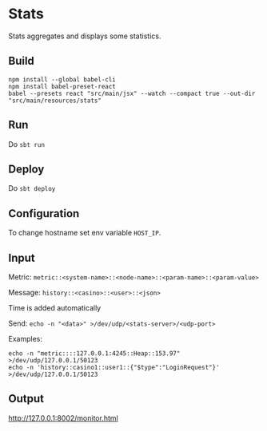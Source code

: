 # Stats

Stats aggregates and displays some statistics.

## Build

```
npm install --global babel-cli
npm install babel-preset-react
babel --presets react "src/main/jsx" --watch --compact true --out-dir "src/main/resources/stats"
```

## Run

Do `sbt run`

## Deploy

Do `sbt deploy`

## Configuration

To change hostname set env variable `HOST_IP`.

## Input

Metric: `metric::<system-name>::<node-name>::<param-name>::<param-value>`

Message: `history::<casino>::<user>::<json>`

Time is added automatically

Send: `echo -n "<data>" >/dev/udp/<stats-server>/<udp-port>`

Examples:
```
echo -n "metric::::127.0.0.1:4245::Heap::153.97" >/dev/udp/127.0.0.1/50123
echo -n 'history::casino1::user1::{"$type":"LoginRequest"}' >/dev/udp/127.0.0.1/50123
```

## Output

http://127.0.0.1:8002/monitor.html
